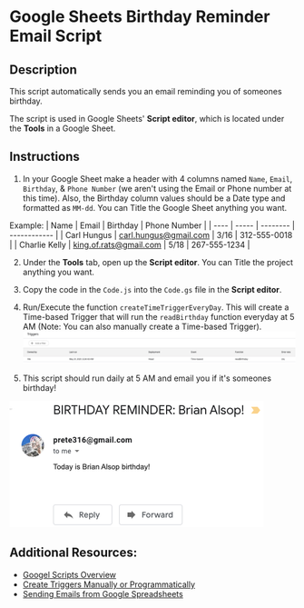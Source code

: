 # Google Sheets Birthday Reminder Email Script

## Description
 This script automatically sends you an email reminding you of someones birthday.

 The script is used in Google Sheets' **Script editor**, which is located under the **Tools** in a Google Sheet.

## Instructions
1. In your Google Sheet make a header with 4 columns named `Name`, `Email`, `Birthday`, & `Phone Number` (we aren't using the Email or Phone number at this time). Also, the Birthday column values should be a Date type and formatted as  `MM-dd`. You can Title the Google Sheet anything you want.

Example:
| Name | Email | Birthday | Phone Number |
| ---- | ----- | -------- | ------------ |
| Carl Hungus | carl.hungus@gmail.com | 3/16 | 312-555-0018 |
| Charlie Kelly | king.of.rats@gmail.com | 5/18 | 267-555-1234 |

2. Under the **Tools** tab, open up the **Script editor**. You can Title the project anything you want.
3. Copy the code in the `Code.js` into the `Code.gs` file in the **Script editor**.
4. Run/Execute the function `createTimeTriggerEveryDay`. This will create a Time-based Trigger that will run the `readBirthday` function everyday at 5 AM (Note: You can also manually create a Time-based Trigger).
![](https://github.com/TomPrete/google-sheets-birthday-reminder-script/blob/main/images/trigger.png)

5. This script should run daily at 5 AM and email you if it's someones birthday!

![](https://github.com/TomPrete/google-sheets-birthday-reminder-script/blob/main/images/email.png)

## Additional Resources:
* [Googel Scripts Overview](https://developers.google.com/apps-script/overview)
* [Create Triggers Manually or Programmatically](https://developers.google.com/apps-script/guides/triggers/installable)
* [Sending Emails from Google Spreadsheets](https://developers.google.com/apps-script/articles/sending_emails)


